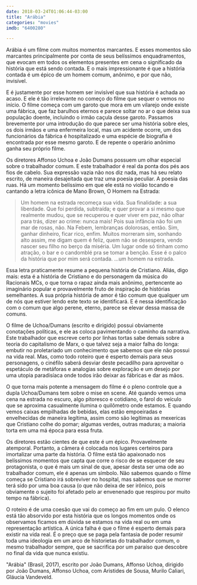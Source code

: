 ```yaml
---
date: 2018-03-24T01:06:44-03:00
title: "Arábia"
categories: "movies"
imdb: "6400280"

---
```

Arábia é um filme com muitos momentos marcantes. E esses momentos são marcantes principalmente por conta de seus belíssimos enquadramentos, que evocam em todos os elementos presentes em cena o significado da história que está sendo contada. E o mais impressionante é que a história contada é um épico de um homem comum, anônimo, e por que não, invisível.

E é justamente por esse homem ser invisível que sua história é achada ao acaso. E ele é tão irrelevante no começo do filme que sequer o vemos no início. O filme começa com um garoto que mora em um vilarejo onde existe uma fábrica, que faz barulhos eternos e parece soltar no ar o que deixa sua população doente, incluindo o irmão caçula desse garoto. Passamos brevemente por uma introdução do que parece ser uma história sobre eles, os dois irmãos e uma enfermeira local, mas um acidente ocorre, um dos funcionários da fábrica é hospitalizado e uma espécie de biografia é encontrada por esse mesmo garoto. E de repente o operário anônimo ganha seu próprio filme.

Os diretores Affonso Uchoa e João Dumans possuem um olhar especial sobre o trabalhador comum. E este trabalhador é real da ponta dos pés aos fios de cabelo. Sua expressão vazia não nos diz nada, mas há seu relato escrito, de maneira desajeitada que traz uma poesia peculiar. A poesia das ruas. Há um momento belíssimo em que ele está no violão tocando e cantando a letra icônica de Mano Brown, O Homem na Estrada:

> Um homem na estrada recomeça sua vida. 
> Sua finalidade: a sua liberdade. 
> Que foi perdida, subtraída; 
> e quer provar a si mesmo que realmente mudou, 
> que se recuperou e quer viver em paz, não olhar 
> para trás, dizer ao crime: nunca mais! 
> Pois sua infância não foi 
> um mar de rosas, não. 
> Na Febem, lembranças dolorosas, então. 
> Sim, ganhar dinheiro, ficar rico, enfim. 
> Muitos morreram sim, sonhando alto assim, 
> me digam quem é feliz, 
> quem não se desespera, vendo 
> nascer seu filho no berço da miséria. 
> Um lugar onde só tinham como atração, 
> o bar e o candomblé pra se tomar a benção. 
> Esse é o palco da história que 
> por mim será contada. 
> ...um homem na estrada.

Essa letra praticamente resume a pequena história de Cristiano. Aliás, digo mais: esta é a história de Cristiano e do personagem da música do Racionais MCs, o que torna o rapaz ainda mais anônimo, pertencente ao imaginário popular e provavelmente fruto de inspiração de histórias semelhantes. A sua própria história de amor é tão comum que qualquer um de nós que estiver lendo este texto se identificará. E é nessa identificação com o comum que algo perene, eterno, parece se elevar dessa massa de comuns.

O filme de Uchoa/Dumans (escrito e dirigido) possui obviamente conotações políticas, e ele as coloca pavimentando o caminho da narrativa. Este trabalhador que escreve certo por linhas tortas sabe demais sobre a teoria do capitalismo de Marx, o que talvez seja a maior falha do longa: embutir no proletariado um conhecimento que sabemos que ele não possui na vida real. Mas, como todo roteiro que é esperto demais para seus personagens, o cinéfilo saberá desviar deste pecadilho para aproveitar o espetáculo de metáforas e analogias sobre exploração e um desejo por uma utopia paradisíaca onde todos irão deixar as fábricas e dar as mãos.

O que torna mais potente a mensagem do filme é o pleno controle que a dupla Uchoa/Dumans tem sobre o mise en scene. Até quando vemos uma cena na estrada no escuro, algo pitoresco e cotidiano, o farol do veículo que se aproxima casualmente ilumina o quilômetro onde estamos. E quando vemos caixas empilhadas de bebidas, elas estão empoeiradas e envelhecidas de maneira legítima, assim como são legítimas as mexericas que Cristiano colhe do pomar; algumas verdes, outras maduras; a maioria torta em uma má época para essa fruta.

Os diretores estão cientes de que este é um épico. Provavelmente atemporal. Portanto, a câmera é colocada nos lugares certeiros para imortalizar uma parte da história. O filme está tão apaixonado nos belíssimos momentos que capta que corre o risco de se esquecer de seu protagonista, o que é mais um sinal de que, apesar desta ser uma ode ao trabalhador comum, ele é apenas um símbolo. Não sabemos quando o filme começa se Cristiano irá sobreviver no hospital, mas sabemos que se morrer terá sido por uma boa causa (o que não deixa de ser irônico, pois obviamente o sujeito foi afetado pelo ar envenenado que respirou por muito tempo na fábrica).

O roteiro é de uma coesão que vai do começo ao fim em um pulo. O elenco está tão absorvido por esta história que os longos momentos onde os observamos ficamos em dúvida se estamos na vida real ou em uma representação artística. A única falha é que o filme é esperto demais para existir na vida real. É o preço que se paga pela fantasia de poder resumir toda uma ideologia em um arco de historietas do trabalhador comum, o mesmo trabalhador sempre, que se sacrifica por um paraíso que descobre no final da vida que nunca existiu.

"Arábia" (Brasil, 2017), escrito por João Dumans, Affonso Uchoa, dirigido por João Dumans, Affonso Uchoa, com Aristides de Sousa, Murilo Caliari, Gláucia Vandeveld.


